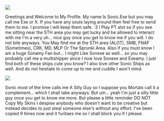 ![](https://i.gifer.com/origin/ff/ff1b86f96f05b3af08de65a8cb3df2ea_w200.gif)

Greetings and Welcome to My Profile. My name Is Sonic.Exe but you may call me Exe or X. If you have any souls laying around then feel free to send them to me. I promise I will keep them safe. :3 I Play PT alot so if you see me sitting near the STH area you may get lucky and be allowed to interact with me I'm a very uh... nice guy once you get to know me if you will. I do not bite anyways. You May find me at the STH area (ALOT), SMB, FNAF (Sometimes), CRK, MD, MLP Or The Sprunki Area. Also if you must know I am a huge Sonamy Fan but... I might Like Sonexe as well... so you may probably call me a multishipper since I now love Sonexe and Exeamy. I just find both of these ships cute you know? I also love other Sonic Ships as well. And do not hesitate to come up to me and cuddle I won't mind. 

![](https://media.tenor.com/ed-Li7YmGqkAAAAj/sonic-exe-horror.gif)

Sonic most of the time calls me A Silly Guy so I suppose you Mortals call it a complement... which I shall take anyways. But um... yeah I'm just a silly little guy once you get to know me more. But please a little reminder DO NOT Copy My Skins I despise anybody who doesn't want to be creative but instead decides to just steal someone else's without any effort. I've been copied 9 times now and it furitaes me so I shall block you if I please.
